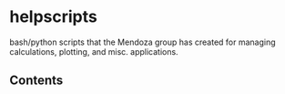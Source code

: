 # helpscripts

bash/python scripts that the Mendoza group has created for managing calculations, plotting, and misc. applications.

## Contents
